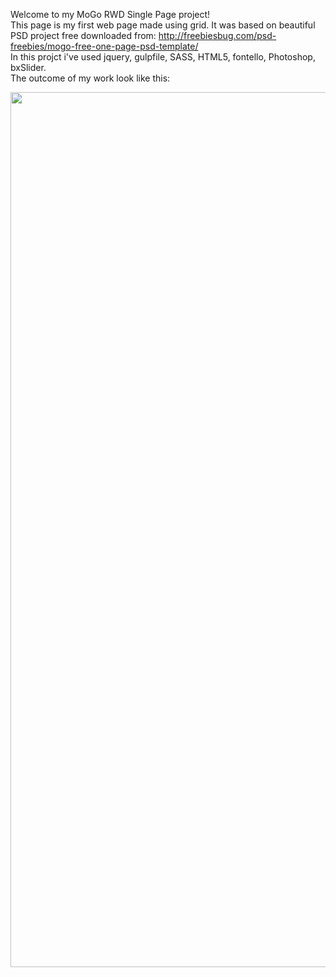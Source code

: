 Welcome to my MoGo RWD Single Page project! </br>
This page is my first web page made using grid. It was based on beautiful PSD project free downloaded from: http://freebiesbug.com/psd-freebies/mogo-free-one-page-psd-template/ </br>
In this projct i've used jquery, gulpfile, SASS, HTML5, fontello, Photoshop, bxSlider. </br>
The outcome of my work look like this: </br>

<img height="1400" src="images/MoGo_Template.jpg" />
